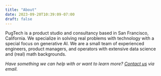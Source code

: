 ```yaml
---
title: "About"
date: 2023-09-20T10:39:09-07:00
draft: false
---
```


PugTech is a product studio and consultancy based in San Francisco, California. We specialize in solving real problems with technology with a special focus on generative AI. We are a small team of experienced engineers, product managers, and operators with extensive data science and (real) math backgrounds.

*Have something we can help with or want to learn more? [Contact us](mailto:hello@pugtech.co) via email.*

